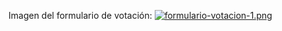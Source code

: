 Imagen del formulario de votación:
[![formulario-votacion-1.png](https://i.postimg.cc/gjYPgRvv/formulario-votacion-1.png)](https://postimg.cc/k6hZ42Y4)
